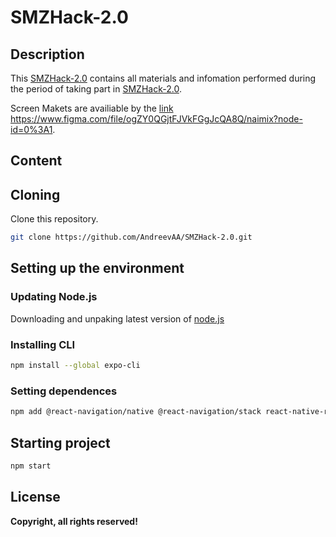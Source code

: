 # SMZHack-2.0

## Description
This [SMZHack-2.0](https://github.com/AndreevAA/SMZHack-2.0) contains all materials and infomation performed during the period of taking part in [SMZHack-2.0](https://smzhack.ru/).

Screen Makets are availiable by the [link](https://github.com/AndreevAA/SMZHack-2.0) https://www.figma.com/file/ogZY0QGjtFJVkFGgJcQA8Q/naimix?node-id=0%3A1.

## Content

## Cloning
Clone this repository.

```sh
git clone https://github.com/AndreevAA/SMZHack-2.0.git
```

## Setting up the environment

### Updating Node.js
Downloading and unpaking latest version of [node.js](https://nodejs.org/en/download/)

### Installing CLI
```sh
npm install --global expo-cli
```

### Setting dependences
```sh
npm add @react-navigation/native @react-navigation/stack react-native-reanimated react-native-gesture-handler react-native-screens react-native-safe-area-context @react-native-community/masked-view
```

## Starting project

```sh
npm start
```

## License
**Copyright, all rights reserved!**
